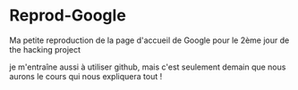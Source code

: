 # Reprod-Google
Ma petite reproduction de la page d'accueil de Google pour le 2ème jour de the hacking project

je m'entraîne aussi à utiliser github, mais c'est seulement demain que nous aurons le cours qui nous expliquera tout !
